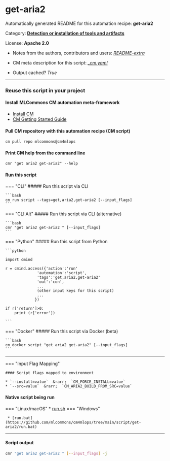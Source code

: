 # get-aria2
Automatically generated README for this automation recipe: **get-aria2**

Category: **[Detection or installation of tools and artifacts](..)**

License: **Apache 2.0**

* Notes from the authors, contributors and users: [*README-extra*](https://github.com/mlcommons/cm4mlops/tree/main/script/get-aria2/README-extra.md)

* CM meta description for this script: *[_cm.yaml](https://github.com/mlcommons/cm4mlops/tree/main/script/get-aria2/_cm.yaml)*
* Output cached? *True*

---
### Reuse this script in your project

#### Install MLCommons CM automation meta-framework

* [Install CM](https://docs.mlcommons.org/ck/install)
* [CM Getting Started Guide](https://docs.mlcommons.org/ck/getting-started/)

#### Pull CM repository with this automation recipe (CM script)

```cm pull repo mlcommons@cm4mlops```

#### Print CM help from the command line

````cmr "get aria2 get-aria2" --help````

#### Run this script

=== "CLI"
    ##### Run this script via CLI

    ```bash
    cm run script --tags=get,aria2,get-aria2 [--input_flags]
    ```
=== "CLI Alt"
    ##### Run this script via CLI (alternative)


    ```bash
    cmr "get aria2 get-aria2 " [--input_flags]
    ```

=== "Python"
    ##### Run this script from Python


    ```python

    import cmind

    r = cmind.access({'action':'run'
                  'automation':'script',
                  'tags':'get,aria2,get-aria2'
                  'out':'con',
                  ...
                  (other input keys for this script)
                  ...
                 })

    if r['return']>0:
        print (r['error'])

    ```


=== "Docker"
    ##### Run this script via Docker (beta)

    ```bash
    cm docker script "get aria2 get-aria2" [--input_flags]
    ```
___

=== "Input Flag Mapping"


    #### Script flags mapped to environment

    * `--install=value`  &rarr;  `CM_FORCE_INSTALL=value`
    * `--src=value`  &rarr;  `CM_ARIA2_BUILD_FROM_SRC=value`




#### Native script being run
=== "Linux/macOS"
     * [run.sh](https://github.com/mlcommons/cm4mlops/tree/main/script/get-aria2/run.sh)
=== "Windows"

     * [run.bat](https://github.com/mlcommons/cm4mlops/tree/main/script/get-aria2/run.bat)
___
#### Script output
```bash
cmr "get aria2 get-aria2 " [--input_flags] -j
```
